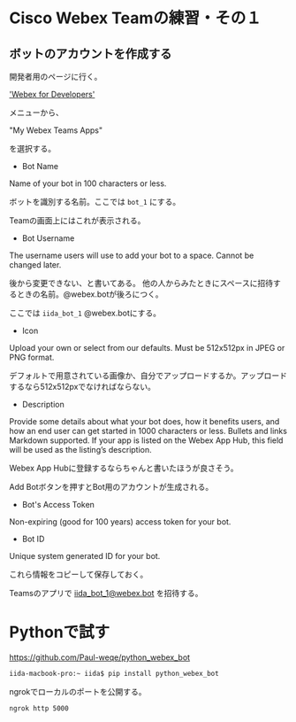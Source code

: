 # Cisco Webex Teamの練習・その１

## ボットのアカウントを作成する

開発者用のページに行く。

['Webex for Developers'](<https://developer.webex.com/>)

メニューから、

"My Webex Teams Apps"

を選択する。

* Bot Name

Name of your bot in 100 characters or less.

ボットを識別する名前。ここでは `bot_1` にする。

Teamの画面上にはこれが表示される。

* Bot Username

The username users will use to add your bot to a space. Cannot be changed later.

後から変更できない、と書いてある。
他の人からみたときにスペースに招待するときの名前。@webex.botが後ろにつく。

ここでは `iida_bot_1` @webex.botにする。

* Icon

Upload your own or select from our defaults. Must be 512x512px in JPEG or PNG format.

デフォルトで用意されている画像か、自分でアップロードするか。アップロードするなら512x512pxでなければならない。

* Description

Provide some details about what your bot does,
how it benefits users, and how an end user can get started in 1000 characters or less.
Bullets and links Markdown supported.
If your app is listed on the Webex App Hub,
this field will be used as the listing’s description.

Webex App Hubに登録するならちゃんと書いたほうが良さそう。

Add Botボタンを押すとBot用のアカウントが生成される。

* Bot's Access Token

Non-expiring (good for 100 years) access token for your bot.

* Bot ID

Unique system generated ID for your bot.

これら情報をコピーして保存しておく。

Teamsのアプリで iida_bot_1@webex.bot を招待する。

# Pythonで試す

<https://github.com/Paul-weqe/python_webex_bot>

```bash
iida-macbook-pro:~ iida$ pip install python_webex_bot
```

ngrokでローカルのポートを公開する。

```bash
ngrok http 5000
```


